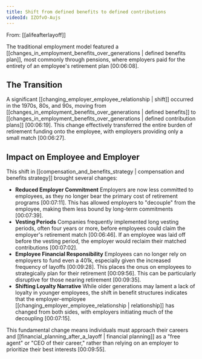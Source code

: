 ```yaml
---
title: Shift from defined benefits to defined contributions
videoId: IZOfvO-Aujs
---
```


From: [[alifeafterlayoff]] <br/> 

The traditional employment model featured a [[changes_in_employment_benefits_over_generations | defined benefits plan]], most commonly through pensions, where employers paid for the entirety of an employee's retirement plan <a class="yt-timestamp" data-t="00:06:08">[00:06:08]</a>.

## The Transition
A significant [[changing_employer_employee_relationship | shift]] occurred in the 1970s, 80s, and 90s, moving from [[changes_in_employment_benefits_over_generations | defined benefits]] to [[changes_in_employment_benefits_over_generations | defined contribution plans]] <a class="yt-timestamp" data-t="00:06:19">[00:06:19]</a>. This change effectively transferred the entire burden of retirement funding onto the employee, with employers providing only a small match <a class="yt-timestamp" data-t="00:06:27">[00:06:27]</a>.

## Impact on Employee and Employer
This shift in [[compensation_and_benefits_strategy | compensation and benefits strategy]] brought several changes:
*   **Reduced Employer Commitment** Employers are now less committed to employees, as they no longer bear the primary cost of retirement programs <a class="yt-timestamp" data-t="00:07:11">[00:07:11]</a>. This has allowed employers to "decouple" from the employee, making them less bound by long-term commitments <a class="yt-timestamp" data-t="00:07:39">[00:07:39]</a>.
*   **Vesting Periods** Companies frequently implemented long vesting periods, often four years or more, before employees could claim the employer's retirement match <a class="yt-timestamp" data-t="00:06:46">[00:06:46]</a>. If an employee was laid off before the vesting period, the employer would reclaim their matched contributions <a class="yt-timestamp" data-t="00:07:02">[00:07:02]</a>.
*   **Employee Financial Responsibility** Employees can no longer rely on employers to fund even a 401k, especially given the increased frequency of layoffs <a class="yt-timestamp" data-t="00:09:28">[00:09:28]</a>. This places the onus on employees to strategically plan for their retirement <a class="yt-timestamp" data-t="00:09:56">[00:09:56]</a>. This can be particularly disruptive for those nearing retirement <a class="yt-timestamp" data-t="00:09:35">[00:09:35]</a>.
*   **Shifting Loyalty Narrative** While older generations may lament a lack of loyalty in younger employees, the shift in benefit structures indicates that the employer-employee [[changing_employer_employee_relationship | relationship]] has changed from both sides, with employers initiating much of the decoupling <a class="yt-timestamp" data-t="00:07:15">[00:07:15]</a>.

This fundamental change means individuals must approach their careers and [[financial_planning_after_a_layoff | financial planning]] as a "free agent" or "CEO of their career," rather than relying on an employer to prioritize their best interests <a class="yt-timestamp" data-t="00:09:55">[00:09:55]</a>.